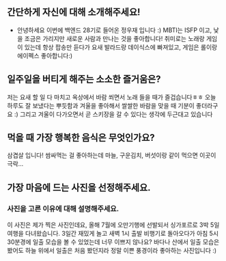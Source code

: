 ## 간단하게 자신에 대해 소개해주세요!
- 안녕하세요 이번에 백엔드 28기로 들어온 정우재 입니다 :) MBTI는 ISFP 이고, 낯을 조금은 가리지만 새로운 사람과 만나는 것을 좋아합니다! 
취미로는 노래랑 게임이 있는데 항상 팝송만 듣다가 요새 발라드랑 데이식스에 빠져있고, 게임은 롤이랑 에이펙스 좋아합니다:) 

## 일주일을 버티게 해주는 소소한 즐거움은? 
저는 요새 할 일 다 마치고 옥상에서 바람 쐬면서 노래 들을 때가 즐겁습니다ㅎㅎ 오늘 하루도 잘 보냈다는 뿌듯함과 겨울을 좋아해서 쌀쌀한 바람을 맞을 때 기분이 좋더라구요 :)
그리고 겨울이 다가오면서 곧 스키장을 갈 수 있다는 생각에 두근대고 있습니다

## 먹을 때 가장 행복한 음식은 무엇인가요?
삼겹살 입니다! 쌈싸먹는 걸 좋아하는데 마늘, 구운김치, 버섯이랑 같이 먹으면 이곳이 극락...

## 가장 마음에 드는 사진을 선정해주세요. 
### 사진을 고른 이유에 대해 설명해주세요. 
이 사진은 제가 찍은 사진인데요, 올해 7월에 오만기행에 선발되서 싱가포르로 3박 5일 여행을 다녀왔습니다. 3일간 재밌게 놀고 새벽 1시 출발 비행기로 돌아오다가 아침 5시 30분경에 일출 모습을 볼 수 있었는데 너무 이쁘지 않나요?
바다나 산에서 일출 모습은 봤어도 하늘 위에서 일출은 처음 봤던지라 정말 이쁜 풍경이라 좋아하는 사진입니다 :)